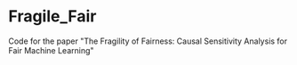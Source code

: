 # Fragile_Fair

Code for the paper "The Fragility of Fairness: Causal Sensitivity Analysis
for Fair Machine Learning"
